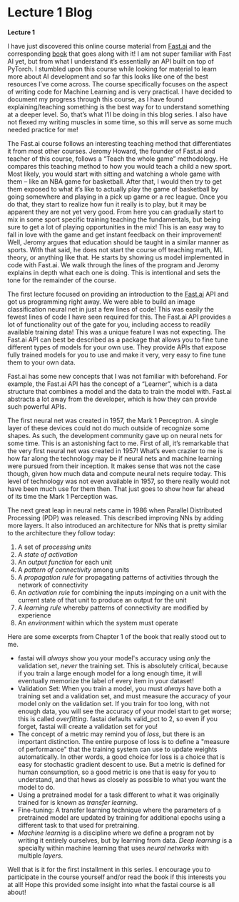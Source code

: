 # Lecture 1 Blog

**Lecture 1**

I have just discovered this online course material from [Fast.ai](https://course.fast.ai/) and the corresponding [book](https://course.fast.ai/Resources/book.html) that goes along with it! I am not super familiar with Fast AI yet, but from what I understand it’s essentially an API built on top of PyTorch. I stumbled upon this course while looking for material to learn more about AI development and so far this looks like one of the best resources I’ve come across. The course specifically focuses on the aspect of writing code for Machine Learning and is very practical. I have decided to document my progress through this course, as I have found explaining/teaching something is the best way for to understand something at a deeper level. So, that’s what I’ll be doing in this blog series. I also have not flexed my writing muscles in some time, so this will serve as some much needed practice for me!

The Fast.ai course follows an interesting teaching method that differentiates it from most other courses. Jeromy Howard, the founder of Fast.ai and teacher of this course, follows a “Teach the whole game” methodology. He compares this teaching method to how you would teach a child a new sport. Most likely, you would start with sitting and watching a whole game with them – like an NBA game for basketball. After that, I would then try to get them exposed to what it’s like to actually play the game of basketball by going somewhere and playing in a pick up game or a rec league. Once you do that, they start to realize how fun it really is to play, but it may be apparent they are not yet very good. From here you can gradually start to mix in some sport specific training teaching the fundamentals, but being sure to get a lot of playing opportunities in the mix! This is an easy way to fall in love with the game and get instant feedback on their improvement! Well, Jeromy argues that education should be taught in a similar manner as sports. With that said, he does not start the course off teaching math, ML theory, or anything like that. He starts by showing us model implemented in code with Fast.ai. We walk through the lines of the program and Jeromy explains in depth what each one is doing. This is intentional and sets the tone for the remainder of the course.

The first lecture focused on providing an introduction to the [Fast.ai](http://Fast.ai) API and got us programming right away. We were able to build an image classification neural net in just a few lines of code! This was easily the fewest lines of code I have seen required for this. The Fast.ai API provides a lot of functionality out of the gate for you, including access to readily available training data! This was a unique feature I was not expecting. The Fast.ai API can best be described as a package that allows you to fine tune different types of models for your own use. They provide APIs that expose fully trained models for you to use and make it very, very easy to fine tune them to your own data.

Fast.ai has some new concepts that I was not familiar with beforehand. For example, the Fast.ai API has the concept of a “Learner”, which is a data structure that combines a model and the data to train the model with. Fast.ai abstracts a lot away from the developer, which is how they can provide such powerful APIs.

The first neural net was created in 1957, the Mark 1 Perceptron. A single layer of these devices could not do much outside of recognize some shapes. As such, the development community gave up on neural nets for some time. This is an astonishing fact to me. First of all, it’s remarkable that the very first neural net was created in 1957! What’s even crazier to me is how far along the technology may be if neural nets and machine learning were pursued from their inception. It makes sense that was not the case though, given how much data and compute neural nets require today. This level of technology was not even available in 1957, so there really would not have been much use for them then. That just goes to show how far ahead of its time the Mark 1 Perception was.

The next great leap in neural nets came in 1986 when Parallel Distributed Processing (PDP) was released. This described improving NNs by adding more layers. It also introduced an architecture for NNs that is pretty similar to the architecture they follow today:

1. A set of *processing units*
2. A *state of activation*
3. An *output function* for each unit
4. A *pattern of connectivity* among units
5. A *propagation rule* for propagating patterns of activities through the network of connectivity
6. An *activation rule* for combining the inputs impinging on a unit with the current state of that unit to produce an output for the unit
7. A *learning rule* whereby patterns of connectivity are modified by experience
8. An *environment* within which the system must operate

Here are some excerpts from Chapter 1 of the book that really stood out to me.

- fastai will *always* show you your model's accuracy using *only* the validation set, *never* the training set. This is absolutely critical, because if you train a large enough model for a long enough time, it will eventually memorize the label of every item in your dataset!
- Validation Set: When you train a model, you must *always* have both a training set and a validation set, and must measure the accuracy of your model only on the validation set. If you train for too long, with not enough data, you will see the accuracy of your model start to get worse; this is called *overfitting*. fastai defaults valid_pct to 2, so even if you forget, fastai will create a validation set for you!
- The concept of a metric may remind you of *loss*, but there is an important distinction. The entire purpose of loss is to define a "measure of performance" that the training system can use to update weights automatically. In other words, a good choice for loss is a choice that is easy for stochastic gradient descent to use. But a metric is defined for human consumption, so a good metric is one that is easy for you to understand, and that hews as closely as possible to what you want the model to do.
- Using a pretrained model for a task different to what it was originally trained for is known as *transfer learning*.
- Fine-tuning: A transfer learning technique where the parameters of a pretrained model are updated by training for additional epochs using a different task to that used for pretraining.
- *Machine learning* is a discipline where we define a program not by writing it entirely ourselves, but by learning from data. *Deep learning* is a specialty within machine learning that uses *neural networks* with multiple *layers*.

Well that is it for the first installment in this series. I encourage you to participate in the course yourself and/or read the book if this interests you at all! Hope this provided some insight into what the fastai course is all about!